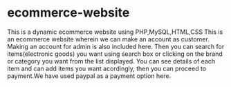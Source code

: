 # ecommerce-website
This is a dynamic ecommerce website using PHP,MySQL,HTML,CSS
This is an ecommerce website wherein we can make an account as customer. Making an account for admin is also included here. Then you can search for items(electronic goods) you want using search box or clicking on the brand or category you want from the list displayed. You can see details of each item and can add items you want acordingly, then you can proceed to payment.We have used paypal as a payment option here. 
